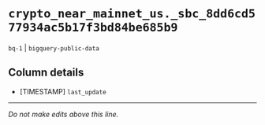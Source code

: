 # `crypto_near_mainnet_us._sbc_8dd6cd577934ac5b17f3bd84be685b9`
`bq-1` | `bigquery-public-data`

## Column details
* [TIMESTAMP] `last_update`

-------------------------------------------------------------------------------
*Do not make edits above this line.*

